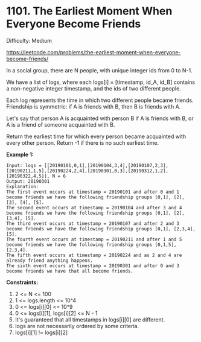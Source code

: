 # 1101. The Earliest Moment When Everyone Become Friends

Difficulty: Medium

https://leetcode.com/problems/the-earliest-moment-when-everyone-become-friends/

In a social group, there are N people, with unique integer ids from 0 to N-1.

We have a list of logs, where each logs[i] = [timestamp, id_A, id_B] contains a non-negative integer timestamp, and the ids of two different people.

Each log represents the time in which two different people became friends.  Friendship is symmetric: if A is friends with B, then B is friends with A.

Let's say that person A is acquainted with person B if A is friends with B, or A is a friend of someone acquainted with B.

Return the earliest time for which every person became acquainted with every other person. Return -1 if there is no such earliest time.


**Example 1:**
```
Input: logs = [[20190101,0,1],[20190104,3,4],[20190107,2,3],[20190211,1,5],[20190224,2,4],[20190301,0,3],[20190312,1,2],[20190322,4,5]], N = 6
Output: 20190301
Explanation: 
The first event occurs at timestamp = 20190101 and after 0 and 1 become friends we have the following friendship groups [0,1], [2], [3], [4], [5].
The second event occurs at timestamp = 20190104 and after 3 and 4 become friends we have the following friendship groups [0,1], [2], [3,4], [5].
The third event occurs at timestamp = 20190107 and after 2 and 3 become friends we have the following friendship groups [0,1], [2,3,4], [5].
The fourth event occurs at timestamp = 20190211 and after 1 and 5 become friends we have the following friendship groups [0,1,5], [2,3,4].
The fifth event occurs at timestamp = 20190224 and as 2 and 4 are already friend anything happens.
The sixth event occurs at timestamp = 20190301 and after 0 and 3 become friends we have that all become friends.
```

**Constraints:**

1. 2 <= N <= 100
2. 1 <= logs.length <= 10^4
3. 0 <= logs[i][0] <= 10^9
4. 0 <= logs[i][1], logs[i][2] <= N - 1
5. It's guaranteed that all timestamps in logs[i][0] are different.
6. logs are not necessarily ordered by some criteria.
7. logs[i][1] != logs[i][2]
